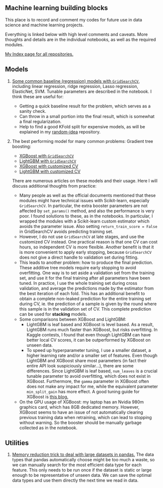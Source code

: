 ## Machine learning building blocks
This place is to record and comment my codes for future use in data science and machine learning projects.

Everything is linked below with high level comments and caveats. More thoughts and details are in the individual notebooks, as well as the required modules.

[My Index page for all repositories.](https://github.com/zxfsheep/Index/blob/master/README.md)

## Models

1. [Some common baseline (regression) models with `GridSearchCV`](https://github.com/zxfsheep/ML-building-blocks/blob/master/models/GridSearchCV_Baseline.ipynb), including linear regression, ridge regression, Lasso regression, ElasticNet, SVM. Tunable parameters are described in the notebook. I think these are useful for:
   * Getting a quick baseline result for the problem, which serves as a sanity check.
   * Can throw in a small portion into the final result, which is somewhat a final regularization.
   * Help to find a good KFold split for expensive models, as will be explained in my [random-idea](https://github.com/zxfsheep/ML-random-ideas/blob/master/README.md) repository.

2. The best performing model for many common problems: Gradient tree boosting:
   * [XGBoost with `GridSearchCV`](https://github.com/zxfsheep/ML-building-blocks/blob/master/models/GridSearchCV_XGBoost.ipynb)
   * [LightGBM with `GridSearchCV`](https://github.com/zxfsheep/ML-building-blocks/blob/master/models/GridSearchCV_LGBM.ipynb)
   * [XGBoost with customized CV](https://github.com/zxfsheep/ML-building-blocks/blob/master/models/CustomCV_XGBoost.ipynb)
   * [LightGBM with customized CV](https://github.com/zxfsheep/ML-building-blocks/blob/master/models/CustomCV_LGBM.ipynb)
   
   There are numerous articles on these models and their usage. Here I will discuss additional thoughts from practice:
   * Many people as well as the official documents mentioned that these modules might have technical issues with Scikit-learn, especially `GridSearchCV`. In particular, the extra booster parameters are not affected by `set_params()` method, and also the performance is very poor. I found solutions to these, as in the notebooks. In particular, I wrapped the modules with a Scikit-learn custom estimator which avoids the parameter issue. Also setting `return_train_score = False` in GridSearchCV avoids predicting training set.
   * However, I do not use `GridSearchCV` at late stages, and use the customized CV instead. One practical reason is that one CV can cost hours, so independent CV is more flexible. Another benefit is that it is more convenient to apply early stopping, because `GridSearchCV` does not give a direct handle to validation set during fitting.
   * This leads to another problem: how to produce the final prediction. These additive tree models require early stopping to avoid overfitting. One way is to set aside a validation set from the training set, and use it for the final training after all parameters have been tuned. In practice, I use the whole training set during cross validation, and average the predictions made by the estimator from the best iteration of each fold. This has an additional benefit to obtain a complete non-leaked prediction for the entire training set during CV, ie. the prediction of a sample is given by the round where this sample is in the validation set of CV. This complete prediction can be used for **stacking** models.
   * Some comparisons between XGBoost and LightGBM: 
      * LightGBM is leaf based and XGBoost is level based. As a result, LightGBM runs much faster than XGBoost, but risks overfitting. In Kaggle contests, I found that even though LightGBM can have better local CV scores, it can be outperformed by XGBoost on unseen data.
      * To speed up hyperparameter tuning, I use a smaller dataset, a higher learning rate and/or a smaller set of features. Even though LightGBM and XGBoost share most parameters (in fact their entire API look suspiciously similar...), there are some differences. Since LightGBM is leaf based, `num_leaves` is a crucial tunable parameter to avoid overfitting, which does not exist in XGBoost. Furthermore, the `gamma` parameter in XGBoost often does not make any impact for me, while the equivalent parameter `min_split_gain` has more effect. A good tuning guide for XGBoost is [this blog.](https://www.analyticsvidhya.com/blog/2016/03/complete-guide-parameter-tuning-xgboost-with-codes-python/)
   * On the GPU usage of XGBoost: my laptop has an Nvidia 980m graphics card, which has 8GB dedicated memory. However, XGBoost seems to have an issue of not automatically clearing previous training data when retraining, which can lead to stopping without warning. So the booster should be manually garbage collected as in the notebook.
   

## Utilities

1. [Memory reduction trick to deal with large datasets in pandas.](https://github.com/zxfsheep/ML-building-blocks/blob/master/utilities/Reduce_Memory.ipynb) The data types that pandas automatically choose might be too much a waste, so we can manually search for the most efficient data type for each feature. This only needs to be run once if the dataset is static or large enough to be representative of unseen data. We can save the optimal data types and use them directly the next time we read in data.
